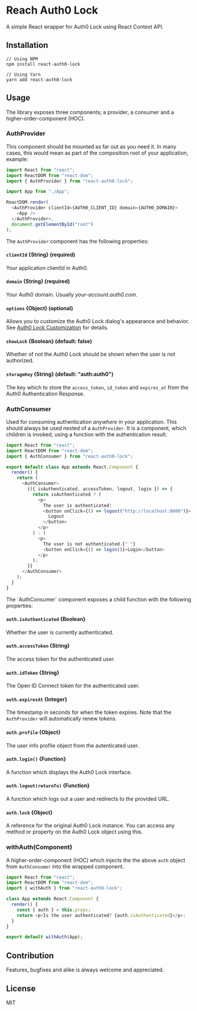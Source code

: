 # Reach Auth0 Lock

A simple React wrapper for Auth0 Lock using React Context API.

## Installation

    // Using NPM
    npm install react-auth0-lock

    // Using Yarn
    yarn add react-auth0-lock

## Usage

The library exposes three components; a provider, a consumer and a higher-order-component (HOC).

### AuthProvider

This component should be mounted as far out as you need it. In many cases, this would mean as part of the composition root of your application, example:

```javascript
import React from "react";
import ReactDOM from "react-dom";
import { AuthProvider } from "react-auth0-lock";

import App from "./App";

ReactDOM.render(
  <AuthProvider clientId={AUTH0_CLIENT_ID} domain={AUTH0_DOMAIN}>
    <App />
  </AuthProvider>,
  document.getElementById("root")
);
```

The `AuthProvider` component has the following properties:

#### `clientId` {String} (required)

Your application clientId in Auth0.

#### `domain` {String} (required)

Your Auth0 domain. Usually _your-account.auth0.com_.

#### `options` {Object} (optional)

Allows you to customize the Auth0 Lock dialog's appearance and behavior. See [Auth0 Lock Customization](https://github.com/auth0/lock#customization) for details.

#### `showLock` {Boolean} (default: false)

Whether of not the Auth0 Lock should be shown when the user is not authorized.

#### `storageKey` {String} (default: "auth:auth0")

The key which to store the `access_token`, `id_token` and `expires_at` from the Auth0 Authentication Response.

### AuthConsumer

Used for consuming authentication _anywhere_ in your application. This should always be used nested of a `AuthProvider`. It is a component, which children is invoked, using a function with the authentication result.

```javascript
import React from "react";
import ReactDOM from "react-dom";
import { AuthConsumer } from "react-auth0-lock";

export default class App extends React.Component {
  render() {
    return (
      <AuthConsumer>
        {({ isAuthenticated, accessToken, logout, login }) => {
          return isAuthenticated ? (
            <p>
              The user is authenticated!
              <button onClick={() => logout("http://localhost:8080")}>
                Logout
              </button>
            </p>
          ) : (
            <p>
              The user is not authenticated.{" "}
              <button onClick={() => login()}>Login</button>
            </p>
          );
        }}
      </AuthConsumer>
    );
  }
}
```

The `AuthConsumer´ component exposes a child function with the following properties:

#### `auth.isAuthenticated` {Boolean}

Whether the user is currently authenticated.

#### `auth.accessToken` {String}

The access token for the authenticated user.

#### `auth.idToken` {String}

The Open ID Connect token for the authenticated user.

#### `auth.expiresAt` {Integer}

The timestamp in seconds for when the token expires. Note that the `AuthProvider` will automatically renew tokens.

#### `auth.profile` {Object}

The user info profile object from the autenticated user.

#### `auth.login()` {Function}

A function which displays the Auth0 Lock interface.

#### `auth.logout(returnTo)` {Function}

A function which logs out a user and redirects to the provided URL.

#### `auth.lock` {Object}

A reference for the original Auth0 Lock instance. You can access any method or property on the Auth0 Lock object using this.

### withAuth(Component)

A higher-order-component (HOC) which injects the the above `auth` object from `AuthConsumer` into the wrapped component.

```javascript
import React from "react";
import ReactDOM from "react-dom";
import { withAuth } from "react-auth0-lock";

class App extends React.Component {
  render() {
    const { auth } = this.props;
    return <p>Is the user authenticated? {auth.isAuthenticated}</p>;
  }
}

export default withAuth(App);
```

## Contribution

Features, bugfixes and alike is always welcome and appreciated.

## License

MIT
